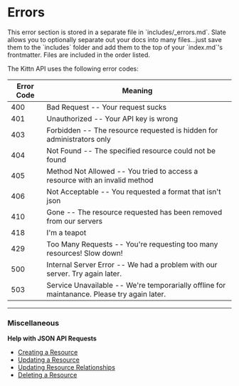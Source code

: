 # Errors

<aside class="notice">This error section is stored in a separate file in `includes/_errors.md`. Slate allows you to optionally separate out your docs into many files...just save them to the `includes` folder and add them to the top of your `index.md`'s frontmatter. Files are included in the order listed.</aside>

The Kittn API uses the following error codes:


Error Code | Meaning
---------- | -------
400 | Bad Request -- Your request sucks
401 | Unauthorized -- Your API key is wrong
403 | Forbidden -- The resource requested is hidden for administrators only
404 | Not Found -- The specified resource could not be found
405 | Method Not Allowed -- You tried to access a resource with an invalid method
406 | Not Acceptable -- You requested a format that isn't json
410 | Gone -- The resource requested has been removed from our servers
418 | I'm a teapot
429 | Too Many Requests -- You're requesting too many resources! Slow down!
500 | Internal Server Error -- We had a problem with our server. Try again later.
503 | Service Unavailable -- We're temporarially offline for maintanance. Please try again later.

---
### Miscellaneous

**Help with JSON API Requests**

* <a href="http://jsonapi.org/format/#crud-creating">Creating a Resource</a>
* <a href="http://jsonapi.org/format/#crud-updating">Updating a Resource</a>
* <a href="http://jsonapi.org/format/#crud-updating-relationships">Updating Resource Relationships</a>
* <a href="http://jsonapi.org/format/#crud-deleting">Deleting a Resource</a>
